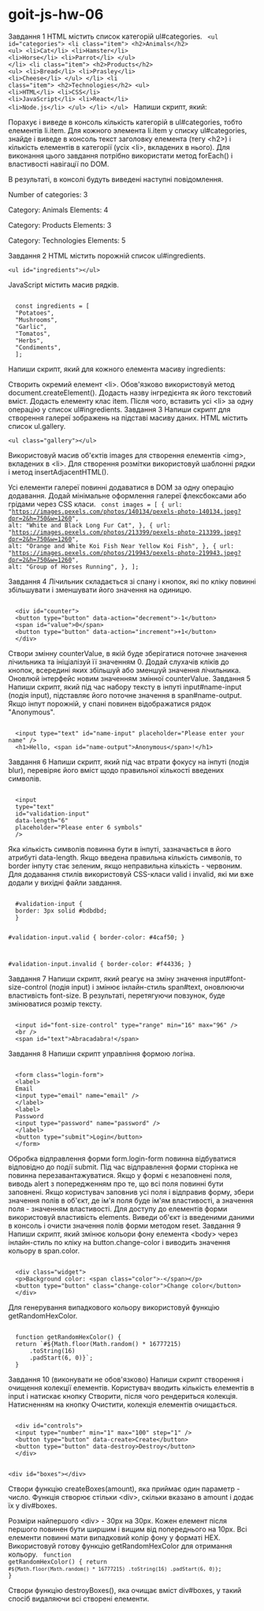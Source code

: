 # goit-js-hw-06

Завдання 1
HTML містить список категорій ul#categories.
<code>
&lt;ul id="categories"&gt;
  &lt;li class="item"&gt;
    &lt;h2&gt;Animals&lt;/h2&gt;
    &lt;ul&gt;
      &lt;li&gt;Cat&lt;/li&gt;
      &lt;li&gt;Hamster&lt;/li&gt;
      &lt;li&gt;Horse&lt;/li&gt;
      &lt;li&gt;Parrot&lt;/li&gt;
    &lt;/ul&gt;
  &lt;/li&gt;
  &lt;li class="item"&gt;
    &lt;h2&gt;Products&lt;/h2&gt;
    &lt;ul&gt;
     &lt;li&gt;Bread&lt;/li&gt;
     &lt;li&gt;Prasley&lt;/li&gt;
     &lt;li&gt;Cheese&lt;/li&gt;
    &lt;/ul&gt;
   &lt;/li&gt;
  &lt;li class="item"&gt;
    &lt;h2&gt;Technologies&lt;/h2&gt;
    &lt;ul&gt;
      &lt;li&gt;HTML&lt;/li&gt;
      &lt;li&gt;CSS&lt;/li&gt;
      &lt;li&gt;JavaScript&lt;/li&gt;
      &lt;li&gt;React&lt;/li&gt;
      &lt;li&gt;Node.js&lt;/li&gt;
    &lt;/ul&gt;
  &lt;/li&gt;
&lt;/ul&gt;
</code>
Напиши скрипт, який:

Порахує і виведе в консоль кількість категорій в ul#categories, тобто елементів li.item.
Для кожного элемента li.item у списку ul#categories, знайде і виведе в консоль текст заголовку елемента (тегу &lt;h2&gt;) і кількість елементів в категорії (усіх &lt;li&gt;, вкладених в нього).
Для виконання цього завдання потрібно використати метод forEach() і властивості навігації по DOM.

В результаті, в консолі будуть виведені наступні повідомлення.

Number of categories: 3

Category: Animals
Elements: 4

Category: Products
Elements: 3

Category: Technologies
Elements: 5

Завдання 2
HTML містить порожній список ul#ingredients.

<code>&lt;ul id="ingredients"&gt;&lt;/ul&gt;</code>

JavaScript містить масив рядків.

<code>
  const ingredients = [
  "Potatoes",
  "Mushrooms",
  "Garlic",
  "Tomatos",
  "Herbs",
  "Condiments",
  ];
</code>

Напиши скрипт, який для кожного елемента масиву ingredients:

Створить окремий елемент &lt;li&gt;. Обов'язково використовуй метод document.createElement().
Додасть назву інгредієнта як його текстовий вміст.
Додасть елементу клас item.
Після чого, вставить усі &lt;li&gt; за одну операцію у список ul#ingredients.
Завдання 3
Напиши скрипт для створення галереї зображень на підставі масиву даних. HTML містить список ul.gallery.

<code>&lt;ul class="gallery"&gt;&lt;/ul&gt;</code>

Використовуй масив об'єктів images для створення елементів &lt;img&gt;, вкладених в &lt;li&gt;. Для створення розмітки використовуй шаблонні рядки і метод insertAdjacentHTML().

Усі елементи галереї повинні додаватися в DOM за одну операцію додавання.
Додай мінімальне оформлення галереї флексбоксами або грідами через CSS класи.
<code>
const images = [
{
url: "https://images.pexels.com/photos/140134/pexels-photo-140134.jpeg?dpr=2&h=750&w=1260",
alt: "White and Black Long Fur Cat",
},
{
url: "https://images.pexels.com/photos/213399/pexels-photo-213399.jpeg?dpr=2&h=750&w=1260",
alt: "Orange and White Koi Fish Near Yellow Koi Fish",
},
{
url: "https://images.pexels.com/photos/219943/pexels-photo-219943.jpeg?dpr=2&h=750&w=1260",
alt: "Group of Horses Running",
},
];
</code>

Завдання 4
Лічильник складається зі спану і кнопок, які по кліку повинні збільшувати і зменшувати його значення на одиницю.

<code>
  &lt;div id="counter"&gt;
  &lt;button type="button" data-action="decrement"&gt;-1&lt;/button&gt;
  &lt;span id="value"&gt;0&lt;/span&gt;
  &lt;button type="button" data-action="increment"&gt;+1&lt;/button&gt;
  &lt;/div&gt;
</code>

Створи змінну counterValue, в якій буде зберігатися поточне значення лічильника та ініціалізуй її значенням 0.
Додай слухачів кліків до кнопок, всередині яких збільшуй або зменшуй значення лічильника.
Оновлюй інтерфейс новим значенням змінної counterValue.
Завдання 5
Напиши скрипт, який під час набору тексту в інпуті input#name-input (подія input), підставляє його поточне значення в span#name-output. Якщо інпут порожній, у спані повинен відображатися рядок "Anonymous".

<code>
  &lt;input type="text" id="name-input" placeholder="Please enter your name" /&gt;
  &lt;h1&gt;Hello, &lt;span id="name-output"&gt;Anonymous&lt;/span&gt;!&lt;/h1&gt;
</code>

Завдання 6
Напиши скрипт, який під час втрати фокусу на інпуті (подія blur), перевіряє його вміст щодо правильної кількості введених символів.

<code>
  &lt;input
  type="text"
  id="validation-input"
  data-length="6"
  placeholder="Please enter 6 symbols"
  /&gt;
</code>

Яка кількість символів повинна бути в інпуті, зазначається в його атрибуті data-length.
Якщо введена правильна кількість символів, то border інпуту стає зеленим, якщо неправильна кількість - червоним.
Для додавання стилів використовуй CSS-класи valid і invalid, які ми вже додали у вихідні файли завдання.

<code>
  #validation-input {
  border: 3px solid #bdbdbd;
  }
  
  #validation-input.valid {
  border-color: #4caf50;
  }
  
  #validation-input.invalid {
  border-color: #f44336;
  }
</code>

Завдання 7
Напиши скрипт, який реагує на зміну значення input#font-size-control (подія input) і змінює інлайн-стиль span#text, оновлюючи властивість font-size. В результаті, перетягуючи повзунок, буде змінюватися розмір тексту.

<code>
  &lt;input id="font-size-control" type="range" min="16" max="96" /&gt;
  &lt;br /&gt;
  &lt;span id="text"&gt;Abracadabra!&lt;/span&gt;
</code>

Завдання 8
Напиши скрипт управління формою логіна.

<code>
  &lt;form class="login-form"&gt;
  &lt;label&gt;
  Email
  &lt;input type="email" name="email" /&gt;
  &lt;/label&gt;
  &lt;label&gt;
  Password
  &lt;input type="password" name="password" /&gt;
  &lt;/label&gt;
  &lt;button type="submit"&gt;Login&lt;/button&gt;
  &lt;/form&gt;
</code>

Обробка відправлення форми form.login-form повинна відбуватися відповідно до події submit.
Під час відправлення форми сторінка не повинна перезавантажуватися.
Якщо у формі є незаповнені поля, виводь alert з попередженням про те, що всі поля повинні бути заповнені.
Якщо користувач заповнив усі поля і відправив форму, збери значення полів в об'єкт, де ім'я поля буде ім'ям властивості, а значення поля - значенням властивості. Для доступу до елементів форми використовуй властивість elements.
Виведи об'єкт із введеними даними в консоль і очисти значення полів форми методом reset.
Завдання 9
Напиши скрипт, який змінює кольори фону елемента &lt;body&gt; через інлайн-стиль по кліку на button.change-color і виводить значення кольору в span.color.

<code>
  &lt;div class="widget"&gt;
  &lt;p&gt;Background color: &lt;span class="color"&gt;-&lt;/span&gt;&lt;/p&gt;
  &lt;button type="button" class="change-color"&gt;Change color&lt;/button&gt;
  &lt;/div&gt;
</code>

Для генерування випадкового кольору використовуй функцію getRandomHexColor.

<code>
  function getRandomHexColor() {
  return `#${Math.floor(Math.random() * 16777215)
      .toString(16)
      .padStart(6, 0)}`;
  }
</code>

Завдання 10 (виконувати не обов'язково)
Напиши скрипт створення і очищення колекції елементів. Користувач вводить кількість елементів в input і натискає кнопку Створити, після чого рендериться колекція. Натисненням на кнопку Очистити, колекція елементів очищається.

<code>
  &lt;div id="controls"&gt;
  &lt;input type="number" min="1" max="100" step="1" /&gt;
  &lt;button type="button" data-create&gt;Create&lt;/button&gt;
  &lt;button type="button" data-destroy&gt;Destroy&lt;/button&gt;
  &lt;/div&gt;
  
  &lt;div id="boxes"&gt;&lt;/div&gt;
</code>

Створи функцію createBoxes(amount), яка приймає один параметр - число. Функція створює стільки &lt;div&gt;, скільки вказано в amount і додає їх у div#boxes.

Розміри найпершого &lt;div&gt; - 30px на 30px.
Кожен елемент після першого повинен бути ширшим і вищим від попереднього на 10px.
Всі елементи повинні мати випадковий колір фону у форматі HEX. Використовуй готову функцію getRandomHexColor для отримання кольору.
<code>
function getRandomHexColor() {
return `#${Math.floor(Math.random() * 16777215)
      .toString(16)
      .padStart(6, 0)}`;
}
</code>

Створи функцію destroyBoxes(), яка очищає вміст div#boxes, у такий спосіб видаляючи всі створені елементи.
